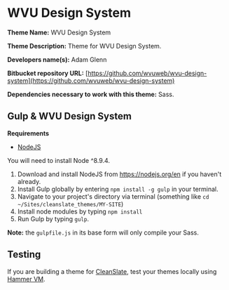 WVU Design System
==================

**Theme Name:** WVU Design System

**Theme Description:** Theme for WVU Design System.

**Developers name(s):** Adam Glenn

**Bitbucket repository URL:** [https://github.com/wvuweb/wvu-design-system](https://github.com/wvuweb/wvu-design-system)

**Dependencies necessary to work with this theme:** Sass.



## Gulp & WVU Design System

**Requirements**
* [NodeJS](https://nodejs.org)

You will need to install Node ^8.9.4.

  1. Download and install NodeJS from https://nodejs.org/en if you haven't already.
  1. Install Gulp globally by entering `npm install -g gulp` in your terminal.
  1. Navigate to your project's directory via terminal (something like `cd ~/Sites/cleanslate_themes/MY-SITE`)
  1. Install node modules by typing `npm install`
  1. Run Gulp by typing `gulp`.

**Note:** the `gulpfile.js` in its base form will only compile your Sass.

## Testing

If you are building a theme for [CleanSlate](https://cleanslatecms.wvu.edu/), test your themes locally using [Hammer VM](https://bitbucket.org/wvudigital/hammer-vm/src/master/).
